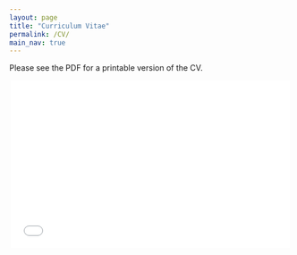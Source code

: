 ```yaml
---
layout: page
title: "Curriculum Vitae"
permalink: /CV/
main_nav: true
---
```

Please see the PDF for a printable version of the CV.

<p align="center">
<embed src="/assets/files/EvanTulskyCV.pdf" width="500" height="300" type='application/pdf'/>
</p>
